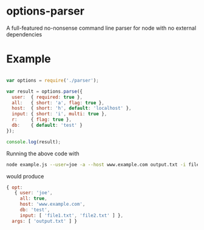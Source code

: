 options-parser
==============

A full-featured no-nonsense command line parser for node with no external dependencies

# Example
```javascript

var options = require('./parser');

var result = options.parse({
  user:  { required: true },
  all:   { short: 'a', flag: true },
  host:  { short: 'h', default: 'localhost' },
  input: { short: 'i', multi: true },
  r:     { flag: true },
  db:    { default: 'test' }
});

console.log(result);
```
Running the above code with
```sh
node example.js --user=joe -a --host www.example.com output.txt -i file1.txt --input file2.txt
```
would produce
```javascript
{ opt: 
   { user: 'joe',
     all: true,
     host: 'www.example.com',
     db: 'test',
     input: [ 'file1.txt', 'file2.txt' ] },
  args: [ 'output.txt' ] }
```

